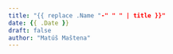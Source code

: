 ```yaml
---
title: "{{ replace .Name "-" " " | title }}"
date: {{ .Date }}
draft: false
author: "Matúš Maštena"
---
```


